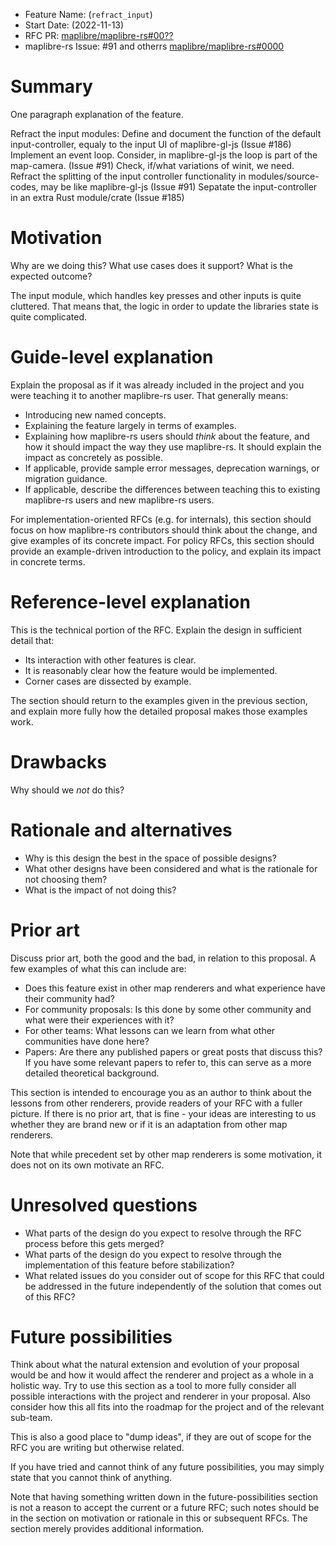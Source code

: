 - Feature Name: (`refract_input`)
- Start Date: (2022-11-13)
- RFC PR: [maplibre/maplibre-rs#00??](https://github.com/maplibre/maplibre-rs/pull/00??)
- maplibre-rs Issue: #91 and otherrs [maplibre/maplibre-rs#0000](https://github.com/maplibre/maplibre-rs/issues/91)

# Summary

[summary]: #summary

One paragraph explanation of the feature.

Refract the input modules:
Define and document the function of the default input-controller, equaly to the input UI of maplibre-gl-js (Issue #186)
Implement an event loop. Consider, in maplibre-gl-js the loop is part of the map-camera. (Issue #91)
Check, if/what variations of winit, we need.
Refract the splitting of the input controller functionality in modules/source-codes, may be like maplibre-gl-js (Issue #91)
Sepatate the input-controller in an extra Rust module/crate (Issue #185)

# Motivation

[motivation]: #motivation

Why are we doing this? What use cases does it support? What is the expected outcome?

The input module, which handles key presses and other inputs is quite cluttered. That means that, the logic in order to update the libraries state is quite complicated.

# Guide-level explanation

[guide-level-explanation]: #guide-level-explanation

Explain the proposal as if it was already included in the project and you were teaching it to another maplibre-rs user.
That generally means:

- Introducing new named concepts.
- Explaining the feature largely in terms of examples.
- Explaining how maplibre-rs users should *think* about the feature, and how it should impact the way they use
  maplibre-rs. It should explain the impact as concretely as possible.
- If applicable, provide sample error messages, deprecation warnings, or migration guidance.
- If applicable, describe the differences between teaching this to existing maplibre-rs users and new maplibre-rs users.

For implementation-oriented RFCs (e.g. for internals), this section should focus on how maplibre-rs contributors should
think about the change, and give examples of its concrete impact. For policy RFCs, this section should provide an
example-driven introduction to the policy, and explain its impact in concrete terms.

# Reference-level explanation

[reference-level-explanation]: #reference-level-explanation

This is the technical portion of the RFC. Explain the design in sufficient detail that:

- Its interaction with other features is clear.
- It is reasonably clear how the feature would be implemented.
- Corner cases are dissected by example.

The section should return to the examples given in the previous section, and explain more fully how the detailed
proposal makes those examples work.

# Drawbacks

[drawbacks]: #drawbacks

Why should we *not* do this?

# Rationale and alternatives

[rationale-and-alternatives]: #rationale-and-alternatives

- Why is this design the best in the space of possible designs?
- What other designs have been considered and what is the rationale for not choosing them?
- What is the impact of not doing this?

# Prior art

[prior-art]: #prior-art

Discuss prior art, both the good and the bad, in relation to this proposal.
A few examples of what this can include are:

- Does this feature exist in other map renderers and what experience have their community had?
- For community proposals: Is this done by some other community and what were their experiences with it?
- For other teams: What lessons can we learn from what other communities have done here?
- Papers: Are there any published papers or great posts that discuss this? If you have some relevant papers to refer to,
  this can serve as a more detailed theoretical background.

This section is intended to encourage you as an author to think about the lessons from other renderers, provide readers
of your RFC with a fuller picture.
If there is no prior art, that is fine - your ideas are interesting to us whether they are brand new or if it is an
adaptation from other map renderers.

Note that while precedent set by other map renderers is some motivation, it does not on its own motivate an RFC.

# Unresolved questions

[unresolved-questions]: #unresolved-questions

- What parts of the design do you expect to resolve through the RFC process before this gets merged?
- What parts of the design do you expect to resolve through the implementation of this feature before stabilization?
- What related issues do you consider out of scope for this RFC that could be addressed in the future independently of
  the solution that comes out of this RFC?

# Future possibilities

[future-possibilities]: #future-possibilities

Think about what the natural extension and evolution of your proposal would
be and how it would affect the renderer and project as a whole in a holistic
way. Try to use this section as a tool to more fully consider all possible
interactions with the project and renderer in your proposal.
Also consider how this all fits into the roadmap for the project
and of the relevant sub-team.

This is also a good place to "dump ideas", if they are out of scope for the
RFC you are writing but otherwise related.

If you have tried and cannot think of any future possibilities,
you may simply state that you cannot think of anything.

Note that having something written down in the future-possibilities section
is not a reason to accept the current or a future RFC; such notes should be
in the section on motivation or rationale in this or subsequent RFCs.
The section merely provides additional information.
